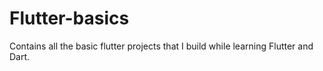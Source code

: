 # Flutter-basics
 Contains all the basic flutter projects that I build while learning Flutter and Dart.
 
